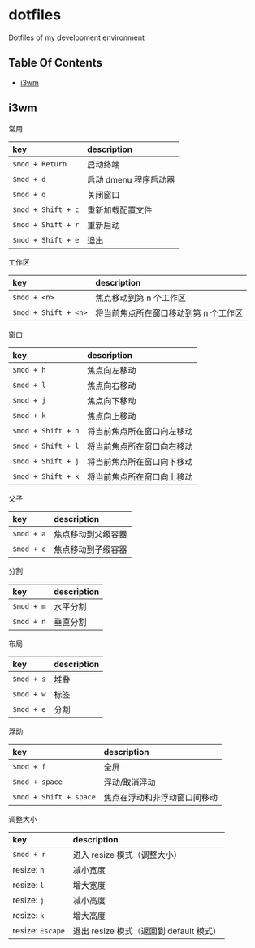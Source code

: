dotfiles
========

Dotfiles of my development environment

Table Of Contents
-----------------

* [i3wm](#i3wm)

i3wm
----

常用

| key | description |
|:----|:------------|
| `$mod + Return` | 启动终端 |
| `$mod + d` | 启动 dmenu 程序启动器 |
| `$mod + q` | 关闭窗口 |
| `$mod + Shift + c` | 重新加载配置文件 |
| `$mod + Shift + r` | 重新启动 |
| `$mod + Shift + e` | 退出 |

工作区

| key | description |
|:----|:------------|
| `$mod + <n>` | 焦点移动到第 n 个工作区 |
| `$mod + Shift + <n>` | 将当前焦点所在窗口移动到第 n 个工作区 |

窗口

| key | description |
|:----|:------------|
| `$mod + h` | 焦点向左移动 |
| `$mod + l` | 焦点向右移动 |
| `$mod + j` | 焦点向下移动 |
| `$mod + k` | 焦点向上移动 |
| `$mod + Shift + h` | 将当前焦点所在窗口向左移动 |
| `$mod + Shift + l` | 将当前焦点所在窗口向右移动 |
| `$mod + Shift + j` | 将当前焦点所在窗口向下移动 |
| `$mod + Shift + k` | 将当前焦点所在窗口向上移动 |

父子

| key | description |
|:----|:------------|
| `$mod + a` | 焦点移动到父级容器 |
| `$mod + c` | 焦点移动到子级容器 |

分割

| key | description |
|:----|:------------|
| `$mod + m` | 水平分割 |
| `$mod + n` | 垂直分割 |

布局

| key | description |
|:----|:------------|
| `$mod + s` | 堆叠 |
| `$mod + w` | 标签 |
| `$mod + e` | 分割 |

浮动

| key | description |
|:----|:------------|
| `$mod + f` | 全屏 |
| `$mod + space` | 浮动/取消浮动 |
| `$mod + Shift + space` | 焦点在浮动和非浮动窗口间移动 |

调整大小

| key | description |
|:----|:------------|
| `$mod + r` | 进入 resize 模式（调整大小） |
| resize: `h` | 减小宽度 |
| resize: `l` | 增大宽度 |
| resize: `j` | 减小高度 |
| resize: `k` | 增大高度 |
| resize: `Escape` | 退出 resize 模式（返回到 default 模式） |
